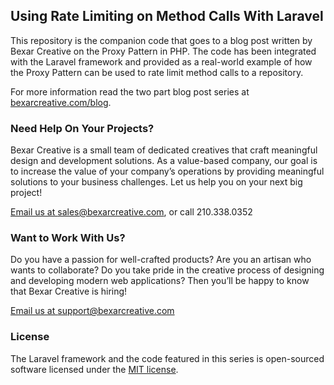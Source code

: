 ## Using Rate Limiting on Method Calls With Laravel

This repository is the companion code that goes to a blog post written by Bexar Creative on the Proxy Pattern in PHP. The code has been integrated with the Laravel framework and provided as a real-world example of how the Proxy Pattern can be used to rate limit method calls to a repository.

For more information read the two part blog post series at [bexarcreative.com/blog](https://bexarcreative.com/blog/2015/10/20/using-rate-limiting-on-method-calls-with-laravel-part-1).

### Need Help On Your Projects?

Bexar Creative is a small team of dedicated creatives that craft meaningful design and development solutions. As a value-based company, our goal is to increase the value of your company’s operations by providing meaningful solutions to your business challenges. Let us help you on your next big project!

[Email us at sales@bexarcreative.com](https://bexarcreative.com), or call 210.338.0352

### Want to Work With Us?

Do you have a passion for well-crafted products? Are you an artisan who wants to collaborate? Do you take pride in the creative process of designing and developing modern web applications? Then you’ll be happy to know that Bexar Creative is hiring!

[Email us at support@bexarcreative.com](https://bexarcreative.com)

### License

The Laravel framework and the code featured in this series is open-sourced software licensed under the [MIT license](http://opensource.org/licenses/MIT).
